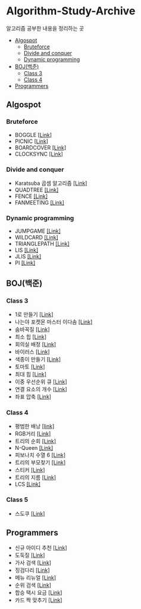 # Algorithm-Study-Archive
알고리즘 공부한 내용을 정리하는 곳

* [Algospot](#algospot)
  + [Bruteforce](#Bruteforce)
  + [Divide and conquer](#Divide-and-conquer)
  + [Dynamic programming](#Dynamic-programming)
* [BOJ(백준)](#boj----)
  + [Class 3](#class-3)
  + [Class 4](#class-4)
* [Programmers](#programmers)
   
## Algospot
### Bruteforce
* BOGGLE [[Link]](https://github.com/Uniaut/Algorithm-Study-Archive/blob/main/Algospot/BOGGLE.md)
* PICNIC [[Link]](https://github.com/Uniaut/Algorithm-Study-Archive/blob/main/Algospot/PICNIC.md)
* BOARDCOVER [[Link]](https://github.com/Uniaut/Algorithm-Study-Archive/blob/main/Algospot/BOARDCOVER.md)
* CLOCKSYNC [[Link]](https://github.com/Uniaut/Algorithm-Study-Archive/blob/main/Algospot/CLOCKSYNC.md)
### Divide and conquer
* Karatsuba 곱셈 알고리즘 [[Link]](https://github.com/Uniaut/Algorithm-Study-Archive/blob/main/Algospot/Karatsuba.md)
* QUADTREE [[Link]](https://github.com/Uniaut/Algorithm-Study-Archive/blob/main/Algospot/QUADTREE.md)
* FENCE [[Link]](https://github.com/Uniaut/Algorithm-Study-Archive/blob/main/Algospot/FENCE.md)
* FANMEETING [[Link]](https://github.com/Uniaut/Algorithm-Study-Archive/blob/main/Algospot/FANMEETING.md)
### Dynamic programming
* JUMPGAME [[Link]](https://github.com/Uniaut/Algorithm-Study-Archive/blob/main/Algospot/JUMPGAME.md)
* WILDCARD [[Link]](https://github.com/Uniaut/Algorithm-Study-Archive/blob/main/Algospot/WILDCARD.md)
* TRIANGLEPATH [[Link]](https://github.com/Uniaut/Algorithm-Study-Archive/blob/main/Algospot/TRIANGLEPATH.md)
* LIS [[Link]](https://github.com/Uniaut/Algorithm-Study-Archive/blob/main/Algospot/LIS.md)
* JLIS [[Link]](https://github.com/Uniaut/Algorithm-Study-Archive/blob/main/Algospot/JLIS.md)
* PI [[Link]](https://github.com/Uniaut/Algorithm-Study-Archive/blob/main/Algospot/PI.md)

## BOJ(백준)
### Class 3
* 1로 만들기 [[Link]](https://github.com/Uniaut/Algorithm-Study-Archive/blob/main/BOJ/1463.md)
* 나는야 포켓몬 마스터 이다솜 [[Link]](https://github.com/Uniaut/Algorithm-Study-Archive/blob/main/BOJ/1620.md)
* 숨바꼭질 [[Link]](https://github.com/Uniaut/Algorithm-Study-Archive/blob/main/BOJ/1697.md)
* 최소 힙 [[Link]](https://github.com/Uniaut/Algorithm-Study-Archive/blob/main/BOJ/1927.md)
* 회의실 배정 [[Link]](https://github.com/Uniaut/Algorithm-Study-Archive/blob/main/BOJ/1931.md)
* 바이러스 [[Link]](https://github.com/Uniaut/Algorithm-Study-Archive/blob/main/BOJ/2606.md)
* 색종이 만들기 [[Link]](https://github.com/Uniaut/Algorithm-Study-Archive/blob/main/BOJ/2630.md)
* 토마토 [[Link]](https://github.com/Uniaut/Algorithm-Study-Archive/blob/main/BOJ/7576.md)
* 최대 힙 [[Link]](https://github.com/Uniaut/Algorithm-Study-Archive/blob/main/BOJ/11279.md)
* 이중 우선순위 큐 [[Link]](https://github.com/Uniaut/Algorithm-Study-Archive/blob/main/BOJ/7662.md)
* 연결 요소의 개수 [[Link]](https://github.com/Uniaut/Algorithm-Study-Archive/blob/main/BOJ/11724.md)
* 좌표 압축 [[Link]](https://github.com/Uniaut/Algorithm-Study-Archive/blob/main/BOJ/18870.md)
### Class 4
* 평범한 배낭 [[link]](https://github.com/Uniaut/Algorithm-Study-Archive/blob/main/BOJ/12865.md)
* RGB거리 [[Link]](https://github.com/Uniaut/Algorithm-Study-Archive/blob/main/BOJ/1149.md)
* 트리의 순회 [[Link]](https://github.com/Uniaut/Algorithm-Study-Archive/blob/main/BOJ/2263.md)
* N-Queen [[Link]](https://github.com/Uniaut/Algorithm-Study-Archive/blob/main/BOJ/9663.md)
* 피보나치 수열 6 [[Link]](https://github.com/Uniaut/Algorithm-Study-Archive/blob/main/BOJ/11444.md)
* 트리의 부모찾기 [[Link]](https://github.com/Uniaut/Algorithm-Study-Archive/blob/main/BOJ/11725.md)
* 스티커 [[Link]](https://github.com/Uniaut/Algorithm-Study-Archive/blob/main/BOJ/9465.md)
* 트리의 지름 [[Link]](https://github.com/Uniaut/Algorithm-Study-Archive/blob/main/BOJ/1167.md)
* LCS [[Link]](https://github.com/Uniaut/Algorithm-Study-Archive/blob/main/BOJ/9251.md)
### Class 5
* 스도쿠 [[Link]](https://github.com/Uniaut/Algorithm-Study-Archive/blob/main/BOJ/2239.md)

## Programmers
* 신규 아이디 추천 [[Link]](https://github.com/Uniaut/Algorithm-Study-Archive/blob/main/Programmers/new_id_recommendation.md)
* 도둑질 [[Link]](https://github.com/Uniaut/Algorithm-Study-Archive/blob/main/Programmers/thievery.md)
* 가사 검색 [[Link]](https://github.com/Uniaut/Algorithm-Study-Archive/blob/main/Programmers/lyrics_search.md)
* 징검다리 [[Link]](https://github.com/Uniaut/Algorithm-Study-Archive/blob/main/Programmers/stepping_stones.md)
* 메뉴 리뉴얼 [[Link]](https://github.com/Uniaut/Algorithm-Study-Archive/blob/main/Programmers/menu_renewal.md)
* 순위 검색 [[Link]](https://github.com/Uniaut/Algorithm-Study-Archive/edit/main/Programmers/rank_search.md)
* 합승 택시 요금 [[Link]](https://github.com/Uniaut/Algorithm-Study-Archive/blob/main/Programmers/taxi_fare.md)
* 카드 짝 맞추기 [[Link]](https://github.com/Uniaut/Algorithm-Study-Archive/blob/main/Programmers/card_pair_match.md)
